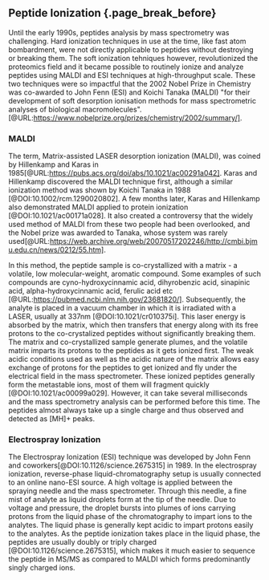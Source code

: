 ## Peptide Ionization {.page_break_before}
Until the early 1990s, peptides analysis by mass spectrometry was challenging. 
Hard ionization techniques in use at the time, like fast atom bombardment, were not directly applicable to peptides without destroying or breaking them.
The soft ionization tehniques however, revolutionized the proteomics field and it became possible to routinely ionize and analyze peptides using MALDI and ESI techniques at high-throughput scale. 
These two techniques were so impactful that the 2002 Nobel Prize in Chemistry was co-awarded to John Fenn (ESI) and Koichi Tanaka (MALDI) "for their development of soft desorption ionisation methods for mass spectrometric analyses of biological macromolecules". [@URL:https://www.nobelprize.org/prizes/chemistry/2002/summary/]. 
### MALDI
The term, Matrix-assisted LASER desorption ionization (MALDI), was coined by Hillenkamp and Karas in 1985[@URL:https://pubs.acs.org/doi/abs/10.1021/ac00291a042]. 
Karas and Hillenkamp discovered the MALDI technique first, although a similar ionization method was shown by Koichi Tanaka in 1988 [@DOI:10.1002/rcm.1290020802]. 
A few months later, Karas and Hillenkamp also demonstrated MALDI applied to protein ionization [@DOI:10.1021/ac00171a028].
It also created a controversy that the widely used method of MALDI from these two people had been overlooked, and the Nobel prize was awarded to Tanaka, whose system was rarely used[@URL:https://web.archive.org/web/20070517202246/http://cmbi.bjmu.edu.cn/news/0212/55.htm].

In this method, the peptide sample is co-crystallized with a matrix - a volatile, low molecular-weight, aromatic compound.
Some examples of such compounds are cyno-hydroxycinnamic acid, dihyrobenzic acid, sinapinic acid, alpha-hydroxycinnamic acid, ferulic acid etc [@URL:https://pubmed.ncbi.nlm.nih.gov/23681820/].
Subsequently, the analyte is placed in a vacuum chamber in which it is irradiated with a LASER, usually at 337nm [@DOI:10.1021/cr010375i].
This laser energy is absorbed by the matrix, which then transfers that energy along with its free protons to the co-crystalized peptides without significantly breaking them.
The matrix and co-crystallized sample generate plumes, and the volatile matrix imparts its protons to the peptides as it gets ionized first.
The weak acidic conditions used as well as the acidic nature of the matrix allows easy exchange of protons for the peptides to get ionized and fly under the electrical field in the mass spectrometer.
These ionized peptides generally form the metastable ions, most of them will fragment quickly [@DOI:10.1021/ac00099a029].
However, it can take several milliseconds and the mass spectrometry analysis can be performed before this time.
The peptides almost always take up a single charge and thus observed and detected as [MH]+ peaks.

### Electrospray Ionization
The Electrospray Ionization (ESI) technique was developed by John Fenn and coworkers[@DOI:10.1126/science.2675315] in 1989.
In the electrospray ionization, reverse-phase liquid-chromatography setup is usually connected to an online nano-ESI source.
A high voltage is applied between the spraying needle and the mass spectrometer.
Through this needle, a fine mist of analyte as liquid droplets form at the tip of the needle.
Due to voltage and pressure, the droplet bursts into plumes of ions carrying protons from the liquid phase of the chromatography to impart ions to the analytes.
The liquid phase is generally kept acidic to impart protons easily to the analytes.
As the peptide ionization takes place in the liquid phase, the peptides are usually doubly or triply charged [@DOI:10.1126/science.2675315], which makes it much easier to sequence the peptide in MS/MS as compared to MALDI which forms predominantly singly charged ions.
